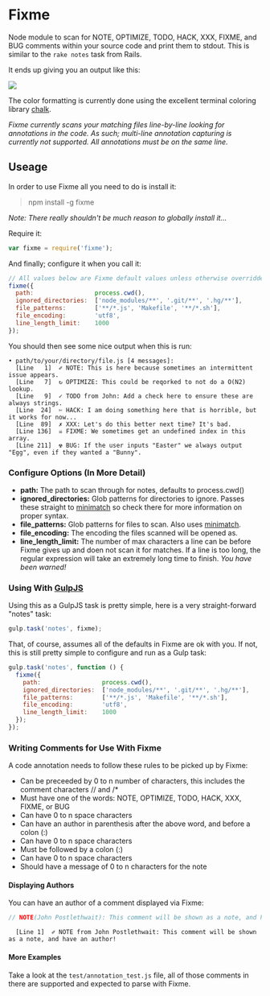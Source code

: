 # Fixme #

Node module to scan for NOTE, OPTIMIZE, TODO, HACK, XXX, FIXME, and BUG comments within your source code and print them to stdout. This is similar to the ```rake notes``` task from Rails.

It ends up giving you an output like this:

![](http://i.imgur.com/OXsTtCZ.png)

The color formatting is currently done using the excellent terminal coloring library [chalk](https://www.npmjs.org/package/chalk).

*Fixme currently scans your matching files line-by-line looking for annotations in the code. As such; multi-line annotation capturing is currently not supported. All annotations must be on the same line.*

## Useage ##

In order to use Fixme all you need to do is install it:

> npm install -g fixme

*Note: There really shouldn't be much reason to globally install it...*

Require it:

```javascript
var fixme = require('fixme');
```

And finally; configure it when you call it:

```javascript
// All values below are Fixme default values unless otherwise overridden here.
fixme({
  path:                 process.cwd(),
  ignored_directories:  ['node_modules/**', '.git/**', '.hg/**'],
  file_patterns:        ['**/*.js', 'Makefile', '**/*.sh'],
  file_encoding:        'utf8',
  line_length_limit:    1000
});
```

You should then see some nice output when this is run:

```
• path/to/your/directory/file.js [4 messages]:
  [Line   1]  ✐ NOTE: This is here because sometimes an intermittent issue appears.
  [Line   7]  ↻ OPTIMIZE: This could be reqorked to not do a O(N2) lookup.
  [Line   9]  ✓ TODO from John: Add a check here to ensure these are always strings.
  [Line  24]  ✄ HACK: I am doing something here that is horrible, but it works for now...
  [Line  89]  ✗ XXX: Let's do this better next time? It's bad.
  [Line 136]  ☠ FIXME: We sometimes get an undefined index in this array.
  [Line 211]  ☢ BUG: If the user inputs "Easter" we always output "Egg", even if they wanted a "Bunny".
```

### Configure Options (In More Detail) ###

  * **path:** The path to scan through for notes, defaults to process.cwd()
  * **ignored_directories:** Glob patterns for directories to ignore. Passes these straight to [minimatch](https://www.npmjs.org/package/minimatch) so check there for more information on proper syntax.
  * **file_patterns:** Glob patterns for files to scan. Also uses [minimatch](https://www.npmjs.org/package/minimatch).
  * **file_encoding:** The encoding the files scanned will be opened as.
  * **line_length_limit:** The number of max characters a line can be before Fixme gives up and doen not scan it for matches. If a line is too long, the regular expression will take an extremely long time to finish. *You have been warned!*

### Using With [GulpJS](http://gulpjs.com/) ###

Using this as a GulpJS task is pretty simple, here is a very straight-forward "notes" task:

```javascript
gulp.task('notes', fixme);
```

That, of course, assumes all of the defaults in Fixme are ok with you. If not, this is still pretty simple to configure and run as a Gulp task:

```javascript
gulp.task('notes', function () {
  fixme({
    path:                 process.cwd(),
    ignored_directories:  ['node_modules/**', '.git/**', '.hg/**'],
    file_patterns:        ['**/*.js', 'Makefile', '**/*.sh'],
    file_encoding:        'utf8',
    line_length_limit:    1000
  });
});
```

### Writing Comments for Use With Fixme ###

A code annotation needs to follow these rules to be picked up by Fixme:

  * Can be preceeded by 0 to n number of characters, this includes the comment characters // and /*
  * Must have one of the words: NOTE, OPTIMIZE, TODO, HACK, XXX, FIXME, or BUG
  * Can have 0 to n space characters
  * Can have an author in parenthesis after the above word, and before a colon (:)
  * Can have 0 to n space characters
  * Must be followed by a colon (:)
  * Can have 0 to n space characters
  * Should have a message of 0 to n characters for the note

#### Displaying Authors ####

You can have an author of a comment displayed via Fixme:

```javascript
// NOTE(John Postlethwait): This comment will be shown as a note, and have an author!
```

```shell
  [Line 1]  ✐ NOTE from John Postlethwait: This comment will be shown as a note, and have an author!
```

#### More Examples ####

Take a look at the ```test/annotation_test.js``` file, all of those comments in there are supported and expected to parse with Fixme.
